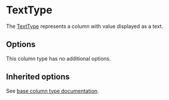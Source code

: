 # TextType

The [TextType](https://github.com/Kreyu/data-table-bundle/blob/main/src/Column/Type/TextType.php) represents a column with value displayed as a text.

## Options

This column type has no additional options.

## Inherited options

See [base column type documentation](column.md).
